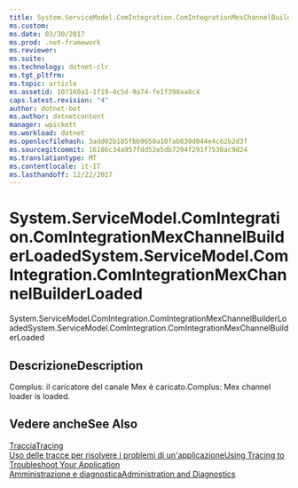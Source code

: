 ```yaml
---
title: System.ServiceModel.ComIntegration.ComIntegrationMexChannelBuilderLoaded
ms.custom: 
ms.date: 03/30/2017
ms.prod: .net-framework
ms.reviewer: 
ms.suite: 
ms.technology: dotnet-clr
ms.tgt_pltfrm: 
ms.topic: article
ms.assetid: 107160a1-1f19-4c5d-9a74-fe1f398aa8c4
caps.latest.revision: "4"
author: dotnet-bot
ms.author: dotnetcontent
manager: wpickett
ms.workload: dotnet
ms.openlocfilehash: 3add02b185fbb9650a10fab830d044e4c62b2d3f
ms.sourcegitcommit: 16186c34a957fdd52e5db7294f291f7530ac9d24
ms.translationtype: MT
ms.contentlocale: it-IT
ms.lasthandoff: 12/22/2017
---
```

# <a name="systemservicemodelcomintegrationcomintegrationmexchannelbuilderloaded"></a><span data-ttu-id="d4e7e-102">System.ServiceModel.ComIntegration.ComIntegrationMexChannelBuilderLoaded</span><span class="sxs-lookup"><span data-stu-id="d4e7e-102">System.ServiceModel.ComIntegration.ComIntegrationMexChannelBuilderLoaded</span></span>
<span data-ttu-id="d4e7e-103">System.ServiceModel.ComIntegration.ComIntegrationMexChannelBuilderLoaded</span><span class="sxs-lookup"><span data-stu-id="d4e7e-103">System.ServiceModel.ComIntegration.ComIntegrationMexChannelBuilderLoaded</span></span>  
  
## <a name="description"></a><span data-ttu-id="d4e7e-104">Descrizione</span><span class="sxs-lookup"><span data-stu-id="d4e7e-104">Description</span></span>  
 <span data-ttu-id="d4e7e-105">Complus: il caricatore del canale Mex è caricato.</span><span class="sxs-lookup"><span data-stu-id="d4e7e-105">Complus: Mex channel loader is loaded.</span></span>  
  
## <a name="see-also"></a><span data-ttu-id="d4e7e-106">Vedere anche</span><span class="sxs-lookup"><span data-stu-id="d4e7e-106">See Also</span></span>  
 [<span data-ttu-id="d4e7e-107">Traccia</span><span class="sxs-lookup"><span data-stu-id="d4e7e-107">Tracing</span></span>](../../../../../docs/framework/wcf/diagnostics/tracing/index.md)  
 [<span data-ttu-id="d4e7e-108">Uso delle tracce per risolvere i problemi di un'applicazione</span><span class="sxs-lookup"><span data-stu-id="d4e7e-108">Using Tracing to Troubleshoot Your Application</span></span>](../../../../../docs/framework/wcf/diagnostics/tracing/using-tracing-to-troubleshoot-your-application.md)  
 [<span data-ttu-id="d4e7e-109">Amministrazione e diagnostica</span><span class="sxs-lookup"><span data-stu-id="d4e7e-109">Administration and Diagnostics</span></span>](../../../../../docs/framework/wcf/diagnostics/index.md)
